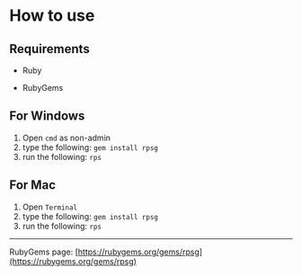 How to use
==========

## Requirements

+ Ruby
- RubyGems

For Windows
-----------

1. Open `cmd` as non-admin
2. type the following: `gem install rpsg`
3. run the following: `rps`

For Mac
-------

1. Open `Terminal`
2. type the following: `gem install rpsg`
3. run the following: `rps`


----

RubyGems page: [https://rubygems.org/gems/rpsg](https://rubygems.org/gems/rpsg)
